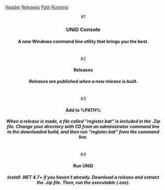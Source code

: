 [Header](#1)
[Releases](#2)
[Path](#3)
[Running](#4)
<div align="center">
  #1
  <h3>UNiD Console</h3>
  <h4>A new Windows command line utility that brings you the best.</h4>
  <h1></h1>
  #2
  <h4>Releases</h4>
  <h5>Releases are published when a new release is built.</h5>
  <h1></h1>
  #3
  <h4>Add to %PATH%</h4>
  <h5>When a release is made, a file called "register.bat" is included in the .Zip file. Change your directory with CD from an administrator command line to the downloaded build, and then run "register.bat" from the command line.</h5>
  <h1></h1>
  #4
  <h4>Run UNiD</h4>
  <h5>Install .NET 4.7+ if you haven't already. Download a release and extract the .zip file. Then, run the executable (.exe).</h5>
</div>
